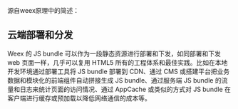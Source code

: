 源自weex原理中的简述：

## 云端部署和分发
Weex 的 JS bundle 可以作为一段静态资源进行部署和下发，如同部署和下发 web 页面一样，几乎可以复用 HTML5 所有的工程体系和最佳实践。比如在本地开发环境通过部署工具将 JS bundle 部署到 CDN、通过 CMS 或搭建平台把业务数据和模块化的前端组件自动拼接生成 JS bundle、通过服务端 JS bundle 的流量和日志来统计页面的访问情况、通过 AppCache 或类似的方式对 JS bundle 在客户端进行缓存或预加载以降低网络通信的成本等。